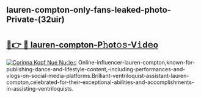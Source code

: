 ## lauren-compton-only-fans​-leaked-photo​-Private-(32uir)


# <h2><a href="https://mediaupload.pro?title=lauren-compton&ref=git">🔗👉 🔴 lauren-compton-P𝚑ot𝚘𝚜-V𝚒d𝚎o</a></h2>

[![Corinna Kopf Nue Nu𝚍e𝚜](https://i.imgur.com/0qMVB7G.gif)](https://mediaupload.pro?title=lauren-compton&ref=git)
Online-influencer-lauren-compton,known-for-publishing-dance-and-lifestyle-content,-including-performances-and-vlogs-on-social-media-platforms.Brilliant-ventriloquist-assistant-lauren-compton,celebrated-for-their-exceptional-abilities-and-accomplishments-in-assisting-ventriloquists.  